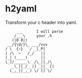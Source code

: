# h2yaml

Transform your c header into yaml.

```
     ___      I will parse
    /___\     your .h
   (|0 0|)
 __/{\U/}\_ ___/vvv
/ \  {~}   / _|_P|
| /\  ~   /_/   ||
|_| (____)      ||
\_]/______\  /\_||_/\
   _\_||_/_ |] _||_ [|
  (_,_||_,_) \/ [] \/

```
